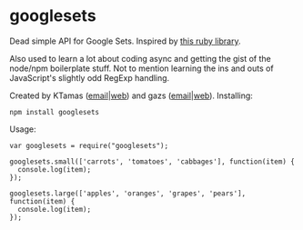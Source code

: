 googlesets
==========

Dead simple API for Google Sets. Inspired by [this ruby library](https://github.com/bjeanes/google-sets).

Also used to learn a lot about coding async and getting the gist of the node/npm boilerplate stuff. Not to mention learning the ins and outs of JavaScript's slightly odd RegExp handling.


Created by KTamas ([email](mailto:ktamas@ktamas.com)|[web](http://blog.ktamas.com)) and gazs ([email](mailto:gazs@bergengocia.net)|[web](http://bergengocia.net/)).
Installing:

    npm install googlesets

Usage:

    var googlesets = require("googlesets");

    googlesets.small(['carrots', 'tomatoes', 'cabbages'], function(item) {
      console.log(item);
    });

    googlesets.large(['apples', 'oranges', 'grapes', 'pears'], function(item) {
      console.log(item);
    });
